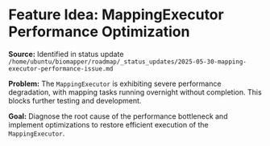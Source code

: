 # Feature Idea: MappingExecutor Performance Optimization

**Source:** Identified in status update `/home/ubuntu/biomapper/roadmap/_status_updates/2025-05-30-mapping-executor-performance-issue.md`

**Problem:** The `MappingExecutor` is exhibiting severe performance degradation, with mapping tasks running overnight without completion. This blocks further testing and development.

**Goal:** Diagnose the root cause of the performance bottleneck and implement optimizations to restore efficient execution of the `MappingExecutor`.
